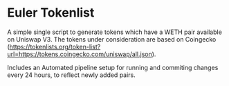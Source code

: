 # Euler Tokenlist

A simple single script to generate tokens which have a WETH pair available on Uniswap V3.
The tokens under consideration are based on Coingecko (https://tokenlists.org/token-list?url=https://tokens.coingecko.com/uniswap/all.json).

Includes an Automated pipeline setup for running and commiting changes every 24 hours, to reflect newly added pairs.

